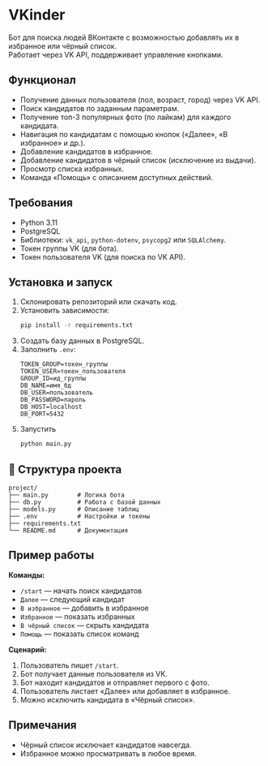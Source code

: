 # VKinder

Бот для поиска людей ВКонтакте с возможностью добавлять их в избранное или чёрный список.  
Работает через VK API, поддерживает управление кнопками.

## Функционал
- Получение данных пользователя (пол, возраст, город) через VK API.
- Поиск кандидатов по заданным параметрам.
- Получение топ-3 популярных фото (по лайкам) для каждого кандидата.
- Навигация по кандидатам с помощью кнопок («Далее», «В избранное» и др.).
- Добавление кандидатов в избранное.
- Добавление кандидатов в чёрный список (исключение из выдачи).
- Просмотр списка избранных.
- Команда «Помощь» с описанием доступных действий.

## Требования
- Python 3.11
- PostgreSQL
- Библиотеки: `vk_api`, `python-dotenv`, `psycopg2` или `SQLAlchemy`.
- Токен группы VK (для бота).
- Токен пользователя VK (для поиска по VK API).

## Установка и запуск
1. Склонировать репозиторий или скачать код.
2. Установить зависимости:
   ```bash
   pip install -r requirements.txt
   ```
3. Создать базу данных в PostgreSQL.
4. Заполнить `.env`:
   ```env
   TOKEN_GROUP=токен_группы
   TOKEN_USER=токен_пользователя
   GROUP_ID=ид_группы
   DB_NAME=имя_бд
   DB_USER=пользователь
   DB_PASSWORD=пароль
   DB_HOST=localhost
   DB_PORT=5432
   ```
5. Запустить 
   ```bash
   python main.py
   ```

## 📂 Структура проекта
```
project/
├── main.py        # Логика бота
├── db.py          # Работа с базой данных
├── models.py      # Описание таблиц
├── .env           # Настройки и токены
├── requirements.txt
└── README.md      # Документация
```

## Пример работы
**Команды:**
- `/start` — начать поиск кандидатов
- `Далее` — следующий кандидат
- `В избранное` — добавить в избранное
- `Избранное` — показать избранных
- `В чёрный список` — скрыть кандидата
- `Помощь` — показать список команд

**Сценарий:**
1. Пользователь пишет `/start`.
2. Бот получает данные пользователя из VK.
3. Бот находит кандидатов и отправляет первого с фото.
4. Пользователь листает «Далее» или добавляет в избранное.
5. Можно исключить кандидата в «Чёрный список».

## Примечания
- Чёрный список исключает кандидатов навсегда.
- Избранное можно просматривать в любое время.
